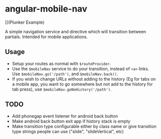 angular-mobile-nav
==================

[](Plunker Example)

A simple navigation service and directive which will transition between partials.  Intended for mobile applications.

Usage
-----

* Setup your routes as normal with `$routeProvider`.
* Use the `$mobileNav` service to do your transition, instead of `<a>` links.  Use `$mobileNav.go('/path')`, and `$mobileNav.back()`.  
* If you wish to change URLs without adding to the history (Eg for tabs on a mobile app, you want to go somewhere but not add to the history for tab press), use `$mobileNav.goNoHistory('/path')`.

TODO
----

* Add phonegap event listener for android back button
* Make android back button exit app if history stack is empty
* Make transition type configurable either by class name or give transition type strings people can use ("slide", "slideVertical", etc)
